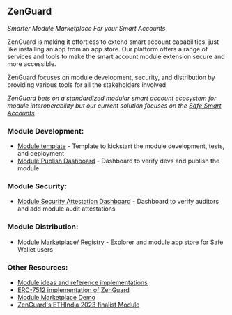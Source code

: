 ## ZenGuard
_Smarter Module Marketplace For your Smart Accounts_

ZenGuard is making it effortless to extend smart account capabilities, just like installing an app from an app store. 
Our platform offers a range of services and tools to make the smart account module extension secure and more accessible.

ZenGuard focuses on module development, security, and distribution by providing various tools for all the stakeholders involved.

_ZenGuard bets on a standardized modular smart account ecosystem for module interoperability but our current solution focuses on the [Safe Smart Accounts](https://github.com/safe-global/safe-smart-account)_

### Module Development:
- [Module template](https://github.com/zenguardxyz/module-template) - Template to kickstart the module development, tests, and deployment
- [Module Publish Dashboard](https://github.com/zenguardxyz/dashboard) - Dashboard to verify devs and publish the module


### Module Security:
- [Module Security Attestation Dashboard](https://github.com/zenguardxyz/dashboard) - Dashboard to verify auditors and add module audit attestations

### Module Distribution:
- [Module Marketplace/ Registry](https://github.com/zenguardxyz/explore) - Explorer and module app store for Safe Wallet users

### Other Resources:
- [Module ideas and reference implementations](notes.zenguard.xyz/module-research)
- [ERC-7512 implementation of ZenGuard](https://7512.zenguard.xyz/)
- [Module Marketplace Demo](https://youtu.be/myIRwe1k3y8)
- [ZenGuard's ETHIndia 2023 finalist Module](https://github.com/zenguardxyz/safe2link)
